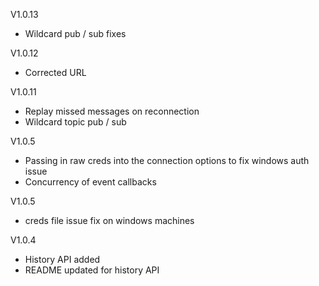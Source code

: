 V1.0.13
- Wildcard pub / sub fixes

V1.0.12
- Corrected URL

V1.0.11
- Replay missed messages on reconnection
- Wildcard topic pub / sub

V1.0.5
- Passing in raw creds into the connection options to fix windows auth issue
- Concurrency of event callbacks

V1.0.5
- creds file issue fix on windows machines

V1.0.4
- History API added
- README updated for history API